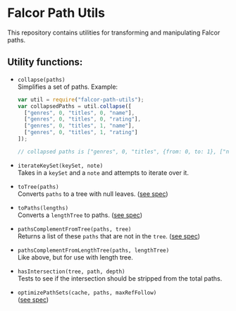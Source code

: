 # Falcor Path Utils
 
This repository contains utilities for transforming and manipulating Falcor paths.

## Utility functions:

* `collapse(paths)`<br>
  Simplifies a set of paths. Example:

  ~~~js
  var util = require("falcor-path-utils");
  var collapsedPaths = util.collapse([
    ["genres", 0, "titles", 0, "name"],
    ["genres", 0, "titles", 0, "rating"],
    ["genres", 0, "titles", 1, "name"],
    ["genres", 0, "titles", 1, "rating"]
  ]);
  
  // collapsed paths is ["genres", 0, "titles", {from: 0, to: 1}, ["name", "rating"]]
  ~~~

* `iterateKeySet(keySet, note)`<br>
  Takes in a `keySet` and a `note` and attempts to iterate over it.

* `toTree(paths)`<br>
  Converts `paths` to a tree with null leaves. ([see spec](./test/toTree.spec.js))

* `toPaths(lengths)`<br>
  Converts a `lengthTree` to paths. ([see spec](./test/toPaths.spec.js))

* `pathsComplementFromTree(paths, tree)`<br>
  Returns a list of these `paths` that are not in the `tree`. ([see spec](./test/pathsComplementFromTree.spec.js))

* `pathsComplementFromLengthTree(paths, lengthTree)`<br>
  Like above, but for use with length tree.

* `hasIntersection(tree, path, depth)`<br>
  Tests to see if the intersection should be stripped from the total paths.

* `optimizePathSets(cache, paths, maxRefFollow)`<br>
  ([see spec](./test/optimizePathSets.spec.js))
